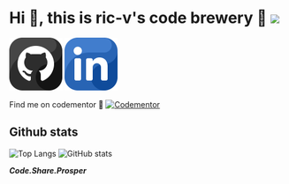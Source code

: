 # Hi  🖖, this is ric-v's code brewery 🍵 [<img src="https://media.giphy.com/media/SXxI9NlwvYiY3bRsck/giphy.gif" width="96">](https://media.giphy.com/media/SXxI9NlwvYiY3bRsck/giphy.gif)

[![Github](./github.png)](https://github.com/ric-v) [![Github](./linkedin.png)](https://www.linkedin.com/in/ric-v)

Find me on codementor 🤞 [![Codementor](https://www.codementor.io/m-badges/ricv/find-me-on-cm-b.svg)](https://www.codementor.io/@ricv)

## Github stats

![Top Langs](https://github-readme-stats.vercel.app/api/top-langs/?username=ric-v&hide=php&theme=nord) ![GitHub stats](https://github-readme-stats.vercel.app/api?username=ric-v&theme=nord&show_icons=true)

***Code.Share.Prosper***
